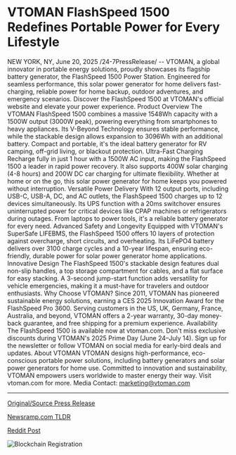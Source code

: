# VTOMAN FlashSpeed 1500 Redefines Portable Power for Every Lifestyle

NEW YORK, NY, June 20, 2025 /24-7PressRelease/ -- VTOMAN, a global innovator in portable energy solutions, proudly showcases its flagship battery generator, the FlashSpeed 1500 Power Station. Engineered for seamless performance, this solar power generator for home delivers fast-charging, reliable power for home backup, outdoor adventures, and emergency scenarios. Discover the FlashSpeed 1500 at VTOMAN's official website and elevate your power experience.  Product Overview The VTOMAN FlashSpeed 1500 combines a massive 1548Wh capacity with a 1500W output (3000W peak), powering everything from smartphones to heavy appliances. Its V-Beyond Technology ensures stable performance, while the stackable design allows expansion to 3096Wh with an additional battery. Compact and portable, it's the ideal battery generator for RV camping, off-grid living, or blackout protection.  Ultra-Fast Charging Recharge fully in just 1 hour with a 1500W AC input, making the FlashSpeed 1500 a leader in rapid power recovery. It also supports 400W solar charging (4-8 hours) and 200W DC car charging for ultimate flexibility. Whether at home or on the go, this solar power generator for home keeps you powered without interruption.  Versatile Power Delivery With 12 output ports, including USB-C, USB-A, DC, and AC outlets, the FlashSpeed 1500 charges up to 12 devices simultaneously. Its UPS function with a 20ms switchover ensures uninterrupted power for critical devices like CPAP machines or refrigerators during outages. From laptops to power tools, it's a reliable battery generator for every need.  Advanced Safety and Longevity Equipped with VTOMAN's SuperSafe LIFEBMS, the FlashSpeed 1500 offers 10 layers of protection against overcharge, short circuits, and overheating. Its LiFePO4 battery delivers over 3100 charge cycles and a 10-year lifespan, ensuring eco-friendly, durable power for solar power generator home applications.  Innovative Design The FlashSpeed 1500's stackable design features dual non-slip handles, a top storage compartment for cables, and a flat surface for easy stacking. A 3-second jump-start function adds versatility for vehicle emergencies, making it a must-have for travelers and outdoor enthusiasts.  Why Choose VTOMAN? Since 2011, VTOMAN has pioneered sustainable energy solutions, earning a CES 2025 Innovation Award for the FlashSpeed Pro 3600. Serving customers in the US, UK, Germany, France, Australia, and beyond, VTOMAN offers a 2-year warranty, 30-day money-back guarantee, and free shipping for a premium experience.  Availability The FlashSpeed 1500 is available now at vtoman.com. Don't miss exclusive discounts during VTOMAN's 2025 Prime Day (June 24–July 14). Sign up for the newsletter or follow VTOMAN on social media for early-bird deals and updates.  About VTOMAN VTOMAN designs high-performance, eco-conscious portable power solutions, including battery generators and solar power generators for home use. Committed to innovation and sustainability, VTOMAN empowers users worldwide to master energy their way. Visit vtoman.com for more.  Media Contact: marketing@vtoman.com 

---

[Original/Source Press Release](https://www.24-7pressrelease.com/press-release/524016/vtoman-flashspeed-1500-redefines-portable-power-for-every-lifestyle)
                    

[Newsramp.com TLDR](https://newsramp.com/curated-news/vtoman-unveils-flashspeed-1500-the-ultimate-portable-power-solution/fd10917b5070fd63a0167810e7e3d348) 

 



[Reddit Post](https://www.reddit.com/r/Energy_Climate_News/comments/1lfxt9h/vtoman_unveils_flashspeed_1500_the_ultimate/) 



![Blockchain Registration](https://cdn.newsramp.app/24-7PressRelease/qrcode/256/20/ella_r3V.webp)